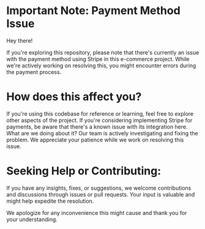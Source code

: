 # Important Note: Payment Method Issue

Hey there!

If you're exploring this repository, please note that there's currently an issue with the payment method using Stripe in this e-commerce project. While we're actively working on resolving this, you might encounter errors during the payment process.

# How does this affect you?

If you're using this codebase for reference or learning, feel free to explore other aspects of the project.
If you're considering implementing Stripe for payments, be aware that there's a known issue with its integration here.
What are we doing about it?
Our team is actively investigating and fixing the problem. We appreciate your patience while we work on resolving this issue.

# Seeking Help or Contributing:

If you have any insights, fixes, or suggestions, we welcome contributions and discussions through issues or pull requests. Your input is valuable and might help expedite the resolution.

We apologize for any inconvenience this might cause and thank you for your understanding.
